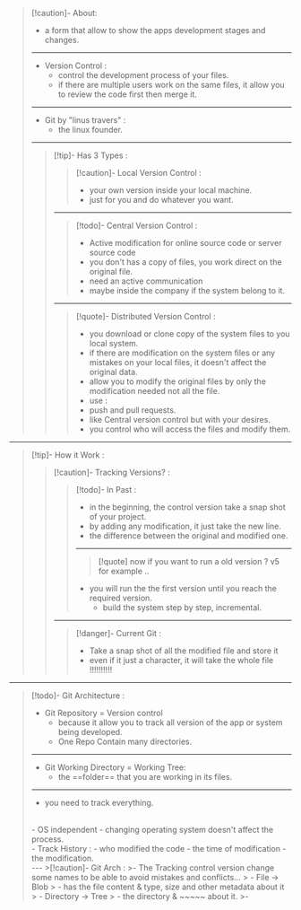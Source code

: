 >[!caution]- About:
>- a form that allow to show the apps development stages and changes.
>---
>- Version Control :
>	- control the development process of your files.
>	- if there are multiple users work on the same files, it allow you to review the code first then merge it.
>---
>- Git by "linus travers" :
>	- the linux founder.
>---
>>[!tip]- Has 3 Types :
>>>[!caution]- Local Version Control :
>>>- your own version inside your local machine.
>>>- just for you and do whatever you want.
>>---
>>>[!todo]- Central Version Control :
>>>- Active modification for online source code or server source code
>>>- you don't has a copy of files, you work direct on the original file.
>>>- need an active communication
>>>	- maybe inside the company if the system belong to it.
>>---
>>>[!quote]- Distributed Version Control :
>>>- you download or clone copy of the system files to you local system.
>>>- if there are modification on the system files or any mistakes on your local files, it doesn't affect the original data.
>>>- allow you to modify the original files by only the modification needed not all the file.
>>>- use :
>>>	- push and pull requests.
>>>- like Central version control but with your desires.
>>>	- you control who will access the files and modify them.

---

>[!tip]- How it Work :
>>[!caution]- Tracking Versions? :
>>>[!todo]- In Past :
>>>- in the beginning, the control version take a snap shot of your project.
>>>- by adding any modification, it just take the new line.
>>>	- the difference between the original and modified one.
>>>---
>>>>[!quote] now if you want to run a old version ? v5 for example ..
>>>	- you will run the the first version until you reach the required version.
>>>		- build the system step by step, incremental.
>>---
>>>[!danger]- Current Git :
>>>- Take a snap shot of all the modified file and store it
>>>	- even if it just a character, it will take the whole file !!!!!!!!!!

---

>[!todo]- Git Architecture :
>- Git Repository = Version control
>	- because it allow you to track all version of the app or system being developed.
>	- One Repo Contain many directories.
>---
>- Git Working Directory = Working Tree:
>	- the ==folder== that you are working in its files.
>---
>- you need to track everything. 
><br>
>- OS independent 
>	- changing operating system doesn't affect the process.
><br>
>- Track History :
>	- who modified the code
>	- the time of modification
>	- the modification.
><br>
>---
>>[!caution]- Git Arch :
>>- The Tracking control version change some names to be able to avoid mistakes and conflicts...
>>	- File -> Blob
>>		- has the file content & type, size and other metadata about it
>>	- Directory -> Tree
>>		- the directory & ~~~~~ about it.
>>- 



















